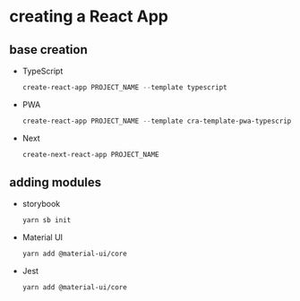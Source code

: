 # creating a React App

## base creation
- TypeScript
	```powershell
	create-react-app PROJECT_NAME --template typescript
	```
- PWA
	```powershell
	create-react-app PROJECT_NAME --template cra-template-pwa-typescript
	```
- Next
	```powershell
	create-next-react-app PROJECT_NAME
	```
## adding modules
- storybook
	```sh
	yarn sb init
	```

- Material UI
	```sh
	yarn add @material-ui/core
	```
- Jest
	```sh
	yarn add @material-ui/core
	```
<!--stackedit_data:
eyJoaXN0b3J5IjpbLTIxNDMxNzI1NThdfQ==
-->